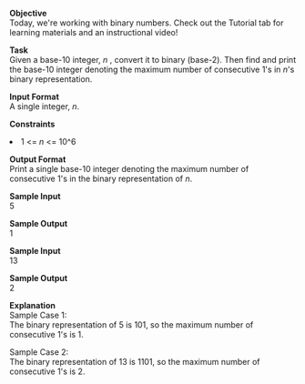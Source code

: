 <b>Objective</b><br>
Today, we're working with binary numbers. Check out the Tutorial tab for learning materials and an instructional video!

<b>Task</b><br>
Given a base-10 integer, <i>n</i> , convert it to binary (base-2). Then find and print the base-10 integer denoting the maximum number of consecutive 1's in <i>n</i>'s binary representation.

<b>Input Format</b><br>
A single integer, <i>n</i>.<br>

<b>Constraints</b><br>
<li>1 <= <i>n</i> <= 10^6</li>

<b>Output Format</b><br>
Print a single base-10 integer denoting the maximum number of consecutive 1's in the binary representation of <i>n</i>.

<b>Sample Input</b><br>
5<br>

<b>Sample Output</b><br>
1<br>

<b>Sample Input</b><br>
13<br>


<b>Sample Output</b><br>
2<br>


<b>Explanation</b><br>
Sample Case 1:<br>
The binary representation of 5 is 101, so the maximum number of consecutive 1's is 1.

Sample Case 2:<br>
The binary representation of 13 is 1101, so the maximum number of consecutive 1's is 2.
